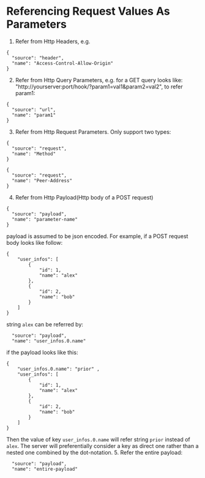 # Referencing Request Values As Parameters
1. Refer from Http Headers, e.g. 
```
{
  "source": "header",
  "name": "Access-Control-Allow-Origin"
}
```
2. Refer from Http Query Parameters, e.g. for a GET query looks like: "http://yourserver:port/hook/?param1=val1&param2=val2", to refer param1:  
```
{
  "source": "url",
  "name": "param1"
}
```
3. Refer from Http Request Parameters. Only support two types:
```
{
  "source": "request",
  "name": "Method"
}
```
```
{
  "source": "request",
  "name": "Peer-Address"
}
```
4. Refer from Http Payload(Http body of a POST request)
```
{
  "source": "payload",
  "name": "parameter-name"
}
```
payload is assumed to be json encoded. For example, if a POST request body looks like follow:
```
{
    "user_infos": [
        {
            "id": 1,
            "name": "alex"
        },
        {
            "id": 2,
            "name": "bob"
        }
    ]
}
```
string `alex` can be referred by:
```
  "source": "payload",
  "name": "user_infos.0.name"
```
if the payload looks like this:
```
{
    "user_infos.0.name": "prior" ,  
    "user_infos": [
        {
            "id": 1,
            "name": "alex"
        },
        {
            "id": 2,
            "name": "bob"
        }
    ]
}
```
Then the value of key `user_infos.0.name` will refer string `prior` instead of `alex`. The server will preferentially consider a key as direct one rather than a nested one combined by the dot-notation.
5. Refer the entire payload:
```
  "source": "payload",
  "name": "entire-payload"
```
